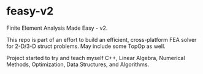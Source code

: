 # feasy-v2

Finite Element Analysis Made Easy - v2. 

This repo is part of an effort to build an efficient, cross-platform FEA solver for 2-D/3-D struct problems. May include some TopOp as well. 

Project started to try and teach myself C++, Linear Algebra, Numerical Methods, Optimization, Data Structures, and Algorithms.
